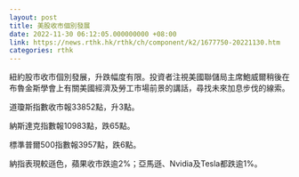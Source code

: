 ```yaml
---
layout: post
title: 美股收市個別發展
date: 2022-11-30 06:12:05.000000000 +08:00
link: https://news.rthk.hk/rthk/ch/component/k2/1677750-20221130.htm
categories: rthk
---
```


紐約股市收市個別發展，升跌幅度有限。投資者注視美國聯儲局主席鮑威爾稍後在布魯金斯學會上有關美國經濟及勞工市場前景的講話，尋找未來加息步伐的線索。

道瓊斯指數收市報33852點，升3點。

納斯達克指數報10983點，跌65點。

標準普爾500指數報3957點，跌6點。

納指表現較遜色，蘋果收市跌逾2%；亞馬遜、Nvidia及Tesla都跌逾1%。
